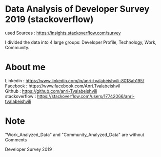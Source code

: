 # Data Analysis of Developer Survey 2019 (stackoverflow)

 used Sources : https://insights.stackoverflow.com/survey
 
 I divided the data into 4 large groups: Developer Profile, Technology, Work, Community.
 
 # About me 
 
 Linkedin : https://www.linkedin.com/in/anri-tvalabeishvili-8018ab195/    <br/>
 Facebook : https://www.facebook.com/Anri.Tvalabeishvil   <br/>
 Github : https://github.com/anri-Tvalabeishvili    <br/>
 stackoverflow : https://stackoverflow.com/users/17742066/anri-tvalabeishvili   <br/>
  
# Note 

"Work_Analyzed_Data" and "Community_Analyzed_Data" are without Comments


Developer Survey 2019




